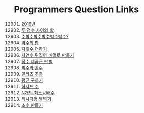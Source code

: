# Programmers Question Links #

12901. [2016년](https://programmers.co.kr/learn/courses/30/lessons/12901)
12012. [두 정수 사이의 합](https://programmers.co.kr/learn/courses/30/lessons/12912)
12922. [수박수박수박수박수박수?](https://programmers.co.kr/learn/courses/30/lessons/12922)
12928. [약수의 합](https://programmers.co.kr/learn/courses/30/lessons/12928)
12931. [자릿수 더하기](https://programmers.co.kr/learn/courses/30/lessons/12931)
12932. [자연수 뒤집어 배열로 만들기](https://programmers.co.kr/learn/courses/30/lessons/12932)
12934. [정수 제곱근 판별](https://programmers.co.kr/learn/courses/30/lessons/12934)
12937. [짝수와 홀수](https://programmers.co.kr/learn/courses/30/lessons/12937)
12943. [콜라츠 추측](https://programmers.co.kr/learn/courses/30/lessons/12943)
12944. [평균 구하기](https://programmers.co.kr/learn/courses/30/lessons/12944)
12947. [하샤드 수](https://programmers.co.kr/learn/courses/30/lessons/12947)
12953. [N개의 최소공배수](https://programmers.co.kr/learn/courses/30/lessons/12953)
12969. [직사각형 별찍기](https://programmers.co.kr/learn/courses/30/lessons/12969)
12977. [소수 만들기](https://programmers.co.kr/learn/courses/30/lessons/12977)
